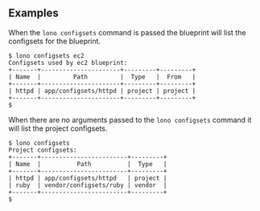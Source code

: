 ## Examples

When the `lono configsets` command is passed the blueprint will list the configsets for the blueprint.

    $ lono configsets ec2
    Configsets used by ec2 blueprint:
    +-------+----------------------+---------+---------+
    | Name  |         Path         |  Type   |  From   |
    +-------+----------------------+---------+---------+
    | httpd | app/configsets/httpd | project | project |
    +-------+----------------------+---------+---------+
    $

When there are no arguments passed to the `lono configsets` command it will list the project configsets.

    $ lono configsets
    Project configsets:
    +-------+------------------------+---------+
    | Name  |          Path          |  Type   |
    +-------+------------------------+---------+
    | httpd | app/configsets/httpd   | project |
    | ruby  | vendor/configsets/ruby | vendor  |
    +-------+------------------------+---------+
    $